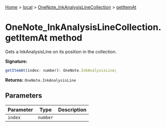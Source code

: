 [Home](./index) &gt; [local](local.md) &gt; [OneNote\_InkAnalysisLineCollection](local.onenote_inkanalysislinecollection.md) &gt; [getItemAt](local.onenote_inkanalysislinecollection.getitemat.md)

# OneNote\_InkAnalysisLineCollection.getItemAt method

Gets a InkAnalysisLine on its position in the collection.

**Signature:**
```javascript
getItemAt(index: number): OneNote.InkAnalysisLine;
```
**Returns:** `OneNote.InkAnalysisLine`

## Parameters

|  Parameter | Type | Description |
|  --- | --- | --- |
|  `index` | `number` |  |

